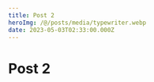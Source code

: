 ```yaml
---
title: Post 2
heroImg: /@/posts/media/typewriter.webp
date: 2023-05-03T02:33:00.000Z
---
```


# Post 2
